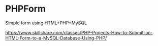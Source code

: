# PHPForm
Simple form using HTML+PHP+MySQL

https://www.skillshare.com/classes/PHP-Projects-How-to-Submit-an-HTML-Form-to-a-MySQL-Database-Using-PHP/
